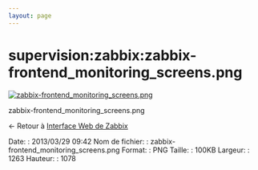 ```yaml
---
layout: page
---
```


supervision:zabbix:zabbix-frontend\_monitoring\_screens.png
===========================================================

[![zabbix-frontend\_monitoring\_screens.png](../..//assets/media/supervision/zabbix/zabbix-frontend_monitoring_screens.png@cache=&w=900&h=768 "zabbix-frontend_monitoring_screens.png")](../..//assets/media/supervision/zabbix/zabbix-frontend_monitoring_screens.png@cache= "Afficher le fichier original")

zabbix-frontend\_monitoring\_screens.png

← Retour à [Interface Web de
Zabbix](../../../zabbix/zabbix-interface.html "zabbix:zabbix-interface")

Date:
:   2013/03/29 09:42
Nom de fichier:
:   zabbix-frontend\_monitoring\_screens.png
Format:
:   PNG
Taille:
:   100KB
Largeur:
:   1263
Hauteur:
:   1078

